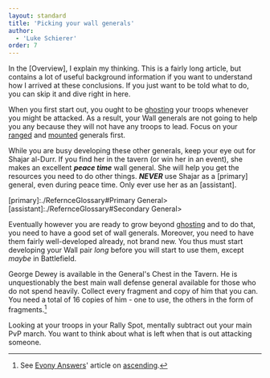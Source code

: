 ```yaml
---
layout: standard
title: 'Picking your wall generals'
author:
  - 'Luke Schierer'
order: 7
---
```


<aside class="note">
In the [Overview], I explain my thinking. This is a fairly long article, but
contains a lot of useful background information if you want to understand how
I arrived at these conclusions. If you just want to be told what to do, you
can skip it and dive right in here.

[Overview]: ./overview

</aside>

When you first start out, you ought to be [ghosting] your troops whenever you
might be attacked. As a result, your Wall generals are not going to help you
any because they will not have any troops to lead. Focus on your [ranged] and
[mounted] generals first.

While you are busy developing these other generals, keep your eye out for
Shajar al-Durr. If you find her in the tavern (or win her in an event), she
makes an excellent _**peace time**_ wall general. She will help you get the
resources you need to do other things.  **_NEVER_** use Shajar as a [primary]
general, even during peace time.  Only ever use her as an [assistant].

[primary]:./RefernceGlossary#Primary General>
[assistant]:./RefernceGlossary#Secondary General>

Eventually however you are ready to grow beyond [ghosting] and to do that,
you need to have a good set of wall generals. Moreover, you need to have them
fairly well-developed already, not brand new. You thus must start developing
your Wall pair _long_ before you will start to use them, except _maybe_ in Battlefield.

George Dewey is available in the General's Chest in the Tavern. He is
unquestionably the best main wall defense general available for those who do
not spend heavily. Collect every fragment and copy of him that you can. You
need a total of 16 copies of him - one to use, the others in the form of
fragments.[^230107-2]

Looking at your troops in your Rally Spot, mentally subtract out your main PvP
march. You want to think about what is left when that is out attacking someone.

[^230107-2]: See [Evony Answers]' article on [ascending].

[Evony Answers]: https://www.evonyanswers.com
[ascending]: http.//www.evonyanswers.com/postevony-ascending-enhancement-awakened-upgrades
[ranged]: ./ranged
[Overview]: ./overview
[mounted]: ./mounted
[ghosting]: http.//www.evonytkrguide.com/guidesevony-tkr-guide-to-ghosting-troops

